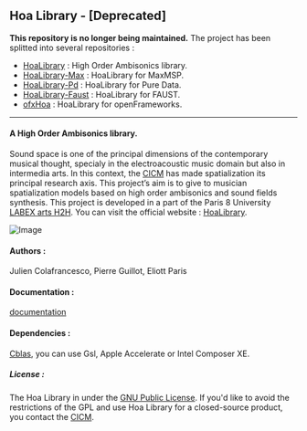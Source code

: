 ## Hoa Library - [Deprecated]

<b>This repository is no longer being maintained.</b>
The project has been splitted into several repositories :
* <a title="HoaLibrary-Light" href="https://github.com/CICM/HoaLibrary-Light/">HoaLibrary</a> : High Order Ambisonics library.
* <a title="HoaLibrary-Max" href="https://github.com/CICM/HoaLibrary-Max/">HoaLibrary-Max</a> : HoaLibrary for MaxMSP.
* <a title="HoaLibrary-Pd" href="https://github.com/CICM/HoaLibrary-Pd/">HoaLibrary-Pd</a> : HoaLibrary for Pure Data.
* <a title="HoaLibrary-Faust" href="https://github.com/CICM/HoaLibrary-Faust">HoaLibrary-Faust</a> : HoaLibrary for FAUST.
* <a title="ofxHoa" href="https://github.com/CICM/ofxHoa/">ofxHoa</a> : HoaLibrary for openFrameworks.

* * *

#### A High Order Ambisonics library.

Sound space is one of the principal dimensions of the contemporary musical thought, specialy in the electroacoustic music domain but also in intermedia arts. In this context, the <a title="CICM" href="http://cicm.mshparisnord.org/" target="_blank">CICM</a> has made spatialization its principal research axis. This project&#8217;s aim is to give to musician spatialization models based on high order ambisonics and sound fields synthesis. This project is developed in a part of the Paris 8 University <a title="CICM" href="http://www.labex-arts-h2h.fr/" target="_blank">LABEX arts H2H</a>. You can visit the official website : <a href="http://www.mshparisnord.fr/hoalibrary/" target="_blank"> HoaLibrary</a>.

![Image](https://raw.github.com/CICM/HoaLibrary/master/Ressources/hoa-icon.png "Hoa-Icon")

#### Authors :

Julien Colafrancesco, Pierre Guillot, Eliott Paris

#### Documentation :

<a title="Documentation" href="http://cicm.github.io/HoaLibrary/">documentation</a>

#### Dependencies : 

<a title="Cblas" href="http://www.netlib.org/clapack/cblas/" target="_blank">Cblas</a>, you can use Gsl, Apple Accelerate or Intel Composer XE.

##### License : 

The Hoa Library in under the <a title="GNU" href="http://www.gnu.org/copyleft/gpl.html" target="_blank">GNU Public License</a>. If you'd like to avoid the restrictions of the GPL and use Hoa Library for a closed-source product, you contact the <a title="CICM" href="http://cicm.mshparisnord.org/" target="_blank">CICM</a>.
